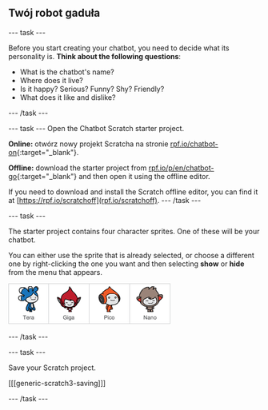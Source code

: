 ## Twój robot gaduła

\--- task \---

Before you start creating your chatbot, you need to decide what its personality is. **Think about the following questions**:

+ What is the chatbot's name?
+ Where does it live?
+ Is it happy? Serious? Funny? Shy? Friendly?
+ What does it like and dislike?

\--- /task \---

\--- task \--- Open the Chatbot Scratch starter project.

**Online:** otwórz nowy projekt Scratcha na stronie [rpf.io/chatbot-on](http://rpf.io/chatbot-on){:target="_blank"}.

**Offline:** download the starter project from [rpf.io/p/en/chatbot-go](http://rpf.io/p/en/chatbot-go){:target="_blank"} and then open it using the offline editor.

If you need to download and install the Scratch offline editor, you can find it at [https://rpf.io/scratchoff](rpf.io/scratchoff). \--- /task \---

\--- task \---

The starter project contains four character sprites. One of these will be your chatbot.

You can either use the sprite that is already selected, or choose a different one by right-clicking the one you want and then selecting **show** or **hide** from the menu that appears.

![Wybierz duszka](images/chatbot-characters.png)

\--- /task \---

\--- task \---

Save your Scratch project.

[[[generic-scratch3-saving]]]

\--- /task \---